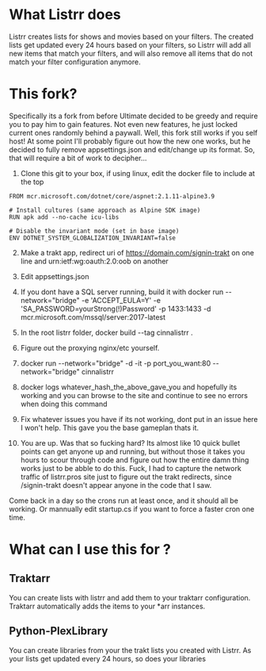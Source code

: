 # What Listrr does
Listrr creates lists for shows and movies based on your filters. The created lists get updated every 24 hours based on your filters, so Listrr will add all new items that match your filters, and will also remove all items that do not match your filter configuration anymore.

# This fork?

Specifically its a fork from before Ultimate decided to be greedy and require you to pay him to gain features. Not even new features, he just locked current ones randomly behind a paywall. Well, this fork still works if you self host! At some point I'll probably figure out how the new one works, but he decided to fully remove appsettings.json and edit/change up its format. So, that will require a bit of work to decipher...

1) Clone this git to your box, if using linux, edit the docker file to include at the top
```
FROM mcr.microsoft.com/dotnet/core/aspnet:2.1.11-alpine3.9

# Install cultures (same approach as Alpine SDK image)
RUN apk add --no-cache icu-libs

# Disable the invariant mode (set in base image)
ENV DOTNET_SYSTEM_GLOBALIZATION_INVARIANT=false
```

2) Make a trakt app, redirect uri of https://domain.com/signin-trakt on one line and urn:ietf:wg:oauth:2.0:oob on another

3) Edit appsettings.json

4) If you dont have a SQL server running, build it with 
docker run --network="bridge" -e 'ACCEPT_EULA=Y' -e 'SA_PASSWORD=yourStrong(!)Password' -p 1433:1433 -d mcr.microsoft.com/mssql/server:2017-latest

5) In the root listrr folder, docker build --tag cinnalistrr .

6) Figure out the proxying nginx/etc yourself.

7) docker run --network="bridge" -d -it -p port_you_want:80 --network="bridge" cinnalistrr

8) docker logs whatever_hash_the_above_gave_you and hopefully its working and you can browse to the site and continue to see no errors when doing this command

9) Fix whatever issues you have if its not working, dont put in an issue here I won't help. This gave you the base gameplan thats it.

10) You are up. Was that so fucking hard? Its almost like 10 quick bullet points can get anyone up and running, but without those it takes you hours to scour through code and figure out how the entire damn thing works just to be abble to do this. Fuck, I had to capture the network traffic of listrr.pros site just to figure out the trakt redirects, since /signin-trakt doesn't appear anyone in the code that I saw.

Come back in a day so the crons run at least once, and it should all be working. Or mannually edit startup.cs if you want to force a faster cron one time.

# What can I use this for ?

## Traktarr
You can create lists with listrr and add them to your traktarr configuration. Traktarr automatically adds the items to your *arr instances.

## Python-PlexLibrary
You can create libraries from your the trakt lists you created with Listrr. As your lists get updated every 24 hours, so does your libraries
